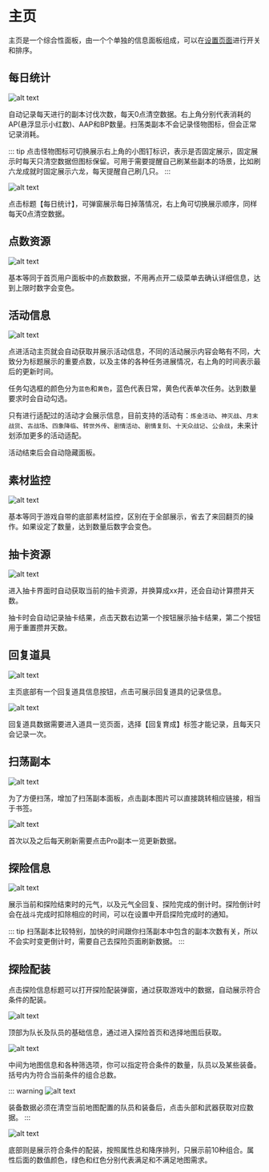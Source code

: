 # 主页

主页是一个综合性面板，由一个个单独的信息面板组成，可以在[设置页面](./setting#主页设置)进行开关和排序。

## 每日统计

![alt text](/assets/img/dashboard-img1.png)

自动记录每天进行的副本讨伐次数，每天0点清空数据。右上角分别代表消耗的AP(悬浮显示小红数)、AAP和BP数量。扫荡类副本不会记录怪物图标，但会正常记录消耗。

::: tip
点击怪物图标可切换展示右上角的小图钉标识，表示是否固定展示，固定展示时每天只清空数据但图标保留。可用于需要提醒自己刷某些副本的场景，比如刷六龙成就时固定展示六龙，每天提醒自己刷几只。
:::

![alt text](/assets/img/dashboard-img2.png)

点击标题【每日统计】，可弹窗展示每日掉落情况，右上角可切换展示顺序，同样每天0点清空数据。

## 点数资源

![alt text](/assets/img/dashboard-img3.png)

基本等同于首页用户面板中的点数数据，不用再点开二级菜单去确认详细信息，达到上限时数字会变色。

## 活动信息

![alt text](/assets/img/dashboard-img4.png)

点进活动主页就会自动获取并展示活动信息，不同的活动展示内容会略有不同，大致分为标题展示的重要点数，以及主体的各种任务进展情况，右上角的时间表示最后的更新时间。

任务勾选框的颜色分为`蓝色`和`黄色`，蓝色代表日常，黄色代表单次任务。达到数量要求时会自动勾选。

只有进行适配过的活动才会展示信息，目前支持的活动有：`炼金活动`、`神灭战`、`月末战货`、`古战场`、`四象降临`、`转世外传`、`剧情活动`、`剧情复刻`、`十天众战记`、`公会战`，未来计划添加更多的活动适配。

活动结束后会自动隐藏面板。

## 素材监控

![alt text](/assets/img/dashboard-img5.png)

基本等同于游戏自带的底部素材监控，区别在于全部展示，省去了来回翻页的操作。如果设定了数量，达到数量后数字会变色。

## 抽卡资源

![alt text](/assets/img/dashboard-img6.png)

进入抽卡界面时自动获取当前的抽卡资源，并换算成xx井，还会自动计算攒井天数。

抽卡时会自动记录抽卡结果，点击天数右边第一个按钮展示抽卡结果，第二个按钮用于重置攒井天数。

## 回复道具

![alt text](/assets/img/dashboard-img7.png)

主页底部有一个回复道具信息按钮，点击可展示回复道具的记录信息。

![alt text](/assets/img/dashboard-img8.png)

回复道具数据需要进入道具一览页面，选择【回复育成】标签才能记录，且每天只会记录一次。

## 扫荡副本

![alt text](/assets/img/dashboard-img9.png)

为了方便扫荡，增加了扫荡副本面板，点击副本图片可以直接跳转相应链接，相当于书签。

![alt text](/assets/img/dashboard-img10.png)

首次以及之后每天刷新需要点击Pro副本一览更新数据。

## 探险信息

![alt text](/assets/img/dashboard-img11.png)

展示当前和探险结束时的元气，以及元气全回复、探险完成的倒计时。探险倒计时会在战斗完成时扣除相应的时间，可以在设置中开启探险完成时的通知。

::: tip
扫荡副本比较特别，加快的时间跟你扫荡副本中包含的副本次数有关，所以不会实时变更倒计时，需要自己去探险页面刷新数据。
:::

## 探险配装

点击探险信息标题可以打开探险配装弹窗，通过获取游戏中的数据，自动展示符合条件的配装。

![alt text](/assets/img/dashboard-img12.png)

顶部为队长及队员的基础信息，通过进入探险首页和选择地图后获取。

![alt text](/assets/img/dashboard-img13.png)

中间为地图信息和各种筛选项，你可以指定符合条件的数量，队员以及某些装备。括号内为符合当前条件的组合总数。

::: warning
![alt text](/assets/img/dashboard-img14.png)

装备数据必须在清空当前地图配置的队员和装备后，点击头部和武器获取对应数据。
:::

![alt text](/assets/img/dashboard-img15.png)

底部则是展示符合条件的配装，按照属性总和降序排列，只展示前10种组合。属性后面的数值颜色，绿色和红色分别代表满足和不满足地图需求。

